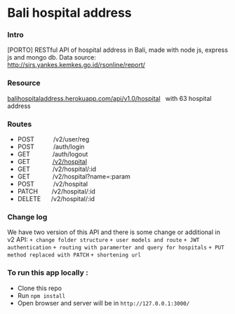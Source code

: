 # Bali hospital address

### Intro
[PORTO] RESTful API of hospital address in Bali, made with node js, express js and mongo db.
Data source: http://sirs.yankes.kemkes.go.id/rsonline/report/
 
### Resource
[balihospitaladdress.herokuapp.com/api/v1.0/hospital](https://balihospitaladdress.herokuapp.com/api/v1.0/hospital) &nbsp; with 63 hospital address

### Routes
* POST &nbsp;&nbsp;&nbsp;&nbsp;&nbsp;&nbsp;&nbsp;&nbsp;&nbsp; /v2/user/reg
* POST &nbsp;&nbsp;&nbsp;&nbsp;&nbsp;&nbsp;&nbsp;&nbsp;&nbsp; /auth/login
* GET &nbsp;&nbsp;&nbsp;&nbsp;&nbsp;&nbsp;&nbsp;&nbsp;&nbsp;&nbsp;&nbsp; /auth/logout
* GET &nbsp;&nbsp;&nbsp;&nbsp;&nbsp;&nbsp;&nbsp;&nbsp;&nbsp;&nbsp;&nbsp; [/v2/hospital](https://balihospitaladdress.herokuapp.com/api/v1.0/hospital) 
* GET &nbsp;&nbsp;&nbsp;&nbsp;&nbsp;&nbsp;&nbsp;&nbsp;&nbsp;&nbsp;&nbsp; /v2/hospital/:id
* GET &nbsp;&nbsp;&nbsp;&nbsp;&nbsp;&nbsp;&nbsp;&nbsp;&nbsp;&nbsp;&nbsp; /v2/hospital?name=:param
* POST &nbsp;&nbsp;&nbsp;&nbsp;&nbsp;&nbsp;&nbsp;&nbsp;&nbsp; /v2/hospital
* PATCH &nbsp;&nbsp;&nbsp;&nbsp;&nbsp;&nbsp; /v2/hospital/:id
* DELETE &nbsp;&nbsp;&nbsp;&nbsp; /v2/hospital/:id

### Change log
We have two version of this API and there is some change or additional in v2 API:
`+ change folder structure`
`+ user models and route`
`+ JWT authentication`
`+ routing with paramerter and query for hospitals`
`+ PUT method replaced with PATCH`
`+ shortening url`

### To run this app locally :
* Clone this repo
* Run `npm install`
* Open browser and server will be in `http://127.0.0.1:3000/`